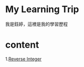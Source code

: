 # My Learning Trip
我是鈺婷，這裡是我的學習歷程


# content
1.[Reverse Integer](https://github.com/Yu-TingTseng/MyLearningTrip/blob/master/Reverse%20Integer)

